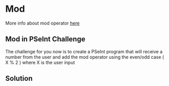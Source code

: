 # Mod
More info about mod operator [here](https://blog.mattclemente.com/2019/07/12/modulus-operator-modulo-operation/)

## Mod in PSeInt Challenge
The challenge for you now is to create a PSeInt program that will receive a number from the user and add the mod operator using the even/odd case ( X % 2 ) where X is the user input

## Solution